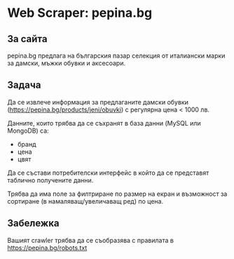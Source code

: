 # Web Scraper: pepina.bg

## За сайта

pepina.bg  предлага на българския пазар селекция от италиански марки за дамски, мъжки обувки и аксесоари.

## Задача

Да се извлече информация за предлаганите дамски обувки (https://pepina.bg/products/jeni/obuvki) с регулярна цена < 1000 лв.

Данните, които трябва да се съхранят  в база данни (MySQL или MongoDB) са:

- бранд
- цена
- цвят

Да се състави потребителски интерфейс в който да се представят таблично получените данни.

Трябва да има поле за филтриране по размер на екран и възможност за сортиране (в намаляващ/увеличаващ ред) по цена.

## Забележка

Вашият crawler трябва да се съобразява с правилата в https://pepina.bg/robots.txt

